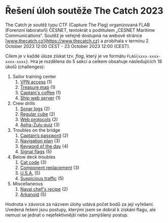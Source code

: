 # Řešení úloh soutěže The Catch 2023

The Catch je soutěž typu CTF (Capture The Flag) organizovaná FLAB (Forenzní laboratoří) CESNET, tentokrát s podtitulem „CESNET Maritime Communications“. Soutěž je veřejně dostupná na webové stránce [www.thecatch.cz](https://www.thecatch.cz) a probíhala v termínu 2 October 2023 12:00 CEST - 23 October 2023 12:00 (CEST).

Cílem je v každé úloze získat tzv. _flag_, který je ve formátu `FLAG{xxxx-xxxx-xxxx-xxxx}`. Hra je rozdělena do 5 sekcí a celkem obsahuje následujících 18 úkolů (challenges):

1. Sailor training center
   1. [VPN access](01_VPN_access/README.md) (1)
   1. [Treasure map](02_Treasure_map/README.md) (1)
   1. [Captain's coffee](03_Captains_coffee/README.md) (1)
   1. [Ship web server](04_Ship_web_erver/README.md) (1)
1. Crew drills
   1. [Sonar logs](05_Sonar_logs/README.md) (2)
   1. [Regular cube](06_Regular_cube/README.md) (2)
   1. [Web protocols](07_Web_protocols/README.md) (2)
   1. [Apha-Zulu quiz](08_Apha-Zulu_quiz/README.md) (3)
1. Troubles on the bridge
   1. [Captain’s password](09_Captains_password/README.md) (2)
   1. [Navigation plan](10_Navigation_plan/README.md) (3)
   1. [Keyword of the day](11_Keyword_of_the_day/README.md) (4)
   1. [Signal flags](12_Signal_flags/README.md) (5)
1. Below deck troubles
   1. [Cat code](13_Cat_code/README.md) (3)
   1. [Component replacement](14_Component_replacement/README.md) (3)
   1. [U.S.A.](15_USA/README.md) (5)
   1. [Suspicious traffic](16_Suspicious_traffic/README.md) (5)
1. Miscellaneous
   1. [Naval chef's recipe](17_Naval_chefs_recipe/README.md) (2)
   1. [Arkanoid](18_Arkanoid/README.md) (5)

Hodnota v závorce za názvem úlohy udává počet bodů za její vyřešení. Uvedená řešení jsou postupy, kterými jsem se dobral k získání flagu, ale nemusí se jednat o nejefektivnější nebo zamýšlený postup.

